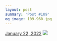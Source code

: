 ```yaml
---
layout: post
summary: 'Post #109'
og_image: 109-960.jpg
---
```


<p>
  <time>
    <a href="/109">January 22, 2022</a>
  </time>
  <a href="/109">
    <img src="{{ site.assets_url }}/109-480.jpg" srcset="{{ site.assets_url }}/109-240.jpg 240w, {{ site.assets_url }}/109-480.jpg 480w, {{ site.assets_url }}/109-720.jpg 720w, {{ site.assets_url }}/109-960.jpg 960w" sizes="(min-width: 700px) 50vw, calc(100vw - 2rem)" />
  </a>
</p>
